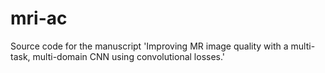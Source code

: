 # mri-ac
Source code for the manuscript 'Improving MR image quality with a multi-task, multi-domain CNN using convolutional losses.'
